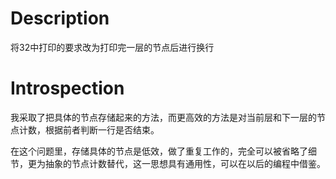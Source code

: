# Description

将32中打印的要求改为打印完一层的节点后进行换行

# Introspection

我采取了把具体的节点存储起来的方法，而更高效的方法是对当前层和下一层的节点计数，根据前者判断一行是否结束。

在这个问题里，存储具体的节点是低效，做了重复工作的，完全可以被省略了细节，更为抽象的节点计数替代，这一思想具有通用性，可以在以后的编程中借鉴。